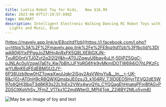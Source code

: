 ```yaml
---
title: Lvelia Robot Toy for Kids,   Now $16.99
date: 2023-06-07T17:19:57.698Z
tags: WALMART
description: Intelligent Electronic Walking Dancing RC Robot Toys with Flashing
  Lights and Music, Blue
---
```

<!--StartFragment-->

[https://mavely.app.link/e/E8ozItd11zb](https://l.facebook.com/l.php?u=https%3A%2F%2Fmavely.app.link%2Fe%2FE8ozItd11zb%3Ffbclid%3DIwAR0j6YixPPggJoZMHn4nRxFK5Q8LXE8jGXJN-TvuRD0ntVTJ0Zvt2q2l2QY&h=AT0JZqwuU6bay4uLlf-5DjPZ5QgC-oJNLAc0uVzqwl7aEfv_Kw7bBItJJFYqRG6frk9vMkmIDOTW694iO7hLPKzFcwYUBnKEdFEdEBMGU2JY-6P38Uzb9pw0HZTowaXwulJqkr2jSgy2AsVWnyYu&__tn__=-UK-R&c[0]=AT0nH9cR8QWXQmsbiJE0zsJ3_k104RV_T3ID0EO5HyrTEVQ2dE5W97o6QHj3IbpT3d6KR3s22L1nEx2VWx4wvQYq_CYGQagEhHnatgPFmBfAGvPZG5CltKpVhSy_7FmZ_V1Tkx1C2mdWterD_MPI4Tok_Z2i8BY2MLo5ym8)

<!--EndFragment-->

<!--StartFragment-->

![May be an image of toy and text](https://scontent.fixr3-4.fna.fbcdn.net/v/t39.30808-6/349140895_1126943348255504_5228049832698041067_n.jpg?stp=dst-jpg_p526x296&_nc_cat=111&ccb=1-7&_nc_sid=5cd70e&_nc_ohc=_lGlMQxQz1EAX_TRt_Y&_nc_oc=AQm7XgaxQok3jJL-o3rlBUe1E9UK6d8O-8Kd_u2tKR8NcDtzIgIPaXrhOdPNjICIMW4q99QLq57_jE72tMXDCcsP&_nc_ht=scontent.fixr3-4.fna&oh=00_AfD2HlG5WdECNOPVEWbfWrwzVqZWAdP9Ta4CgYsY7V6tOQ&oe=64850AE9)

<!--EndFragment-->